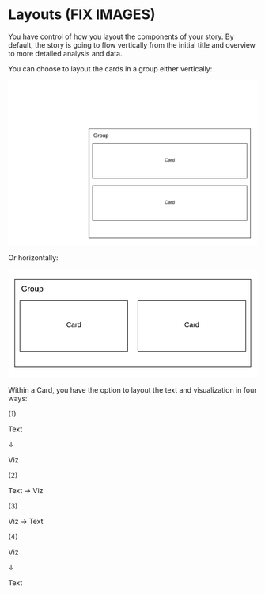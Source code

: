 # Layouts \(FIX IMAGES\)

You have control of how you layout the components of your story. By default, the story is going to flow vertically from the initial title and overview to more detailed analysis and data. 

You can choose to layout the cards in a group either vertically:   


   


![](../../../.gitbook/assets/cards-vert.png)

Or horizontally:  


![](../../../.gitbook/assets/cards-horizontal.png)

Within a Card, you have the option to layout the text and visualization in four ways:  


 \(1\)

Text

↓

Viz  


\(2\)

Text → Viz  


\(3\)

Viz → Text  


\(4\)

Viz

↓

Text

